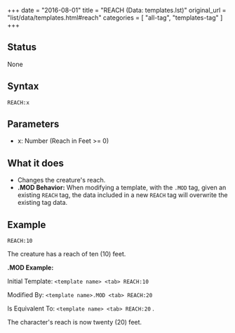 +++
date = "2016-08-01"
title = "REACH (Data: templates.lst)"
original_url = "list/data/templates.html#reach"
categories = [ "all-tag", "templates-tag" ]
+++

## Status

None

## Syntax

`REACH:x`

## Parameters

-   x: Number (Reach in Feet &gt;= 0)



What it does
------------

-   Changes the creature's reach.
-   **.MOD Behavior:** When modifying a template, with the `.MOD` tag,
    given an existing `REACH` tag, the data included in a new `REACH`
    tag will overwrite the existing tag data.

Example
-------

`REACH:10`

The creature has a reach of ten (10) feet.

**.MOD Example:**

Initial Template: `<template name> <tab> REACH:10`

Modified By: `<template name>.MOD <tab> REACH:20`

Is Equivalent To: `<template name> <tab> REACH:20` .

The character's reach is now twenty (20) feet.

